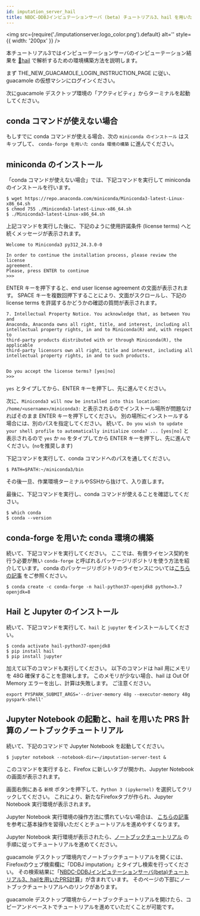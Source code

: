 ```yaml
---
id: imputation_server_hail
title: NBDC-DDBJインピュテーションサーバ (beta) チュートリアル3、hail を用いた PRS 計算
---
```


<img
  src={require('./imputationserver.logo_color.png').default}
  alt=''
  style={{ width: '200px' }}
/>

本チュートリアル3ではインピューテーションサーバのインピューテーション結果を
[&#x1f517;<u>hail</u>](https://hail.is) で解析するための環境構築方法を説明します。

まず THE_NEW_GUACAMOLE_LOGIN_INSTRUCTION_PAGE に従い、 guacamole の仮想マシンにログインください。

次にguacamole デスクトップ環境の「アクティビティ」からターミナルを起動してください。

## conda コマンドが使えない場合

もしすでに conda コマンドが使える場合、次の `miniconda のインストール` はスキップして、 `conda-forge を用いた conda 環境の構築` に進んでください。

## miniconda のインストール

「conda コマンドが使えない場合」では、下記コマンドを実行して miniconda のインストールを行います。

```
$ wget https://repo.anaconda.com/miniconda/Miniconda3-latest-Linux-x86_64.sh
$ chmod 755 ./Miniconda3-latest-Linux-x86_64.sh
$ ./Miniconda3-latest-Linux-x86_64.sh
```

上記コマンドを実行した後に、下記のように使用許諾条件 (license terms) へと続くメッセージが表示されます。

```
Welcome to Miniconda3 py312_24.3.0-0

In order to continue the installation process, please review the license
agreement.
Please, press ENTER to continue
>>>
```

ENTER キーを押下すると、end user license agreement の文面が表示されます。
SPACE キーを複数回押下することにより、文面がスクロールし、下記の license terms を許諾するかどうかの確認の質問が表示されます。

```
7. Intellectual Property Notice. You acknowledge that, as between You and
Anaconda, Anaconda owns all right, title, and interest, including all
intellectual property rights, in and to Miniconda(R) and, with respect to
third-party products distributed with or through Miniconda(R), the applicable
third-party licensors own all right, title and interest, including all
intellectual property rights, in and to such products.


Do you accept the license terms? [yes|no]
>>>
```

`yes` とタイプしてから、ENTER キーを押下し、先に進んでください。

次に、`Miniconda3 will now be installed into this location: /home/<username>/miniconda3:`
と表示されるのでインストール場所が問題なければそのまま ENTER キーを押下してください。
別の場所にインストールする場合には、別のパスを指定してください。
続いて、`Do you wish to update your shell profile to automatically initialize conda? ... [yes|no]` と表示されるので
`yes` か `no` をタイプしてから ENTER キーを押下し、先に進んでください。(`no`を推奨します)

下記コマンドを実行して、conda コマンドへのパスを通してください。

```
$ PATH=$PATH:~/miniconda3/bin
```

その後一旦、作業環境ターミナルやSSHから抜けて、入り直します。

最後に、下記コマンドを実行し、conda コマンドが使えることを確認してください。

```
$ which conda
$ conda --version
```

## conda-forge を用いた conda 環境の構築

続いて、下記コマンドを実行してください。
ここでは、有償ライセンス契約を行う必要が無い `conda-forge` と呼ばれるパッケージリポジトリを使う方法を紹介しています。
conda のパッケージリポジトリのライセンスについては[こちらの記事](https://qiita.com/kimisyo/items/986802ea52974b92df27)
をご参照ください。

```
$ conda create -c conda-forge -n hail-python37-openjdk8 python=3.7 openjdk=8
```

## Hail と Jupyter のインストール

続いて、下記コマンドを実行して、`hail` と `jupyter` をインストールしてください。

```
$ conda activate hail-python37-openjdk8
$ pip install hail
$ pip install jupyter
```

加えて以下のコマンドも実行してください。
以下のコマンドは hail 用にメモリを 48G 確保することを意味します。
このメモリが少ない場合、hail は Out Of Memory エラーを出し、計算は失敗します。
ご注意ください。

```
export PYSPARK_SUBMIT_ARGS='--driver-memory 48g --executor-memory 48g pyspark-shell'
```

## Jupyter Notebook の起動と、hail を用いた PRS 計算のノートブックチュートリアル

続いて、下記のコマンドで Jupyter Notebook を起動してください。

```
$ jupyter notebook --notebook-dir=~/imputation-server-test &
```

このコマンドを実行すると、Firefox に新しいタブが開かれ、Jupyter Notebook の画面が表示されます。

画面右側にある `新規` ボタンを押下して、`Python 3 (ipykernel)` を選択してクリックしてください。
これにより、新たなFirefoxタブが作られ、Jupyter Notebook 実行環境が表示されます。

Jupyter Notebook 実行環境の操作方法に慣れていない場合は、
[こちらの記事](https://www.javadrive.jp/python/jupyter-notebook/index5.html) を参考に基本操作を習得いただくとチュートリアルを進めやすくなります。

Jupyter Notebook 実行環境が表示されたら、[ノートブックチュートリアル](https://nbviewer.org/github/ddbj/imputation-server-wf/blob/main/Notebooks/hail-prs-tutorial.ipynb)
の手順に従ってチュートリアルを進めてください。

guacamole デスクトップ環境内でノートブックチュートリアルを開くには、
Firefoxのウェブ検索欄に「DDBJ imputation」とタイプし検索を行ってください。
その検索結果に「[NBDC-DDBJインピュテーションサーバ(beta)チュートリアル3、hailを用いたPRS計算](https://sc.ddbj.nig.ac.jp/advanced_guides/imputation_server_hail)」が含まれています。
そのページの下部にノートブックチュートリアルへのリンクがあります。

guacamole デスクトップ環境からノートブックチュートリアルを開けたら、コピーアンドペーストでチュートリアルを進めていただくことが可能です。
